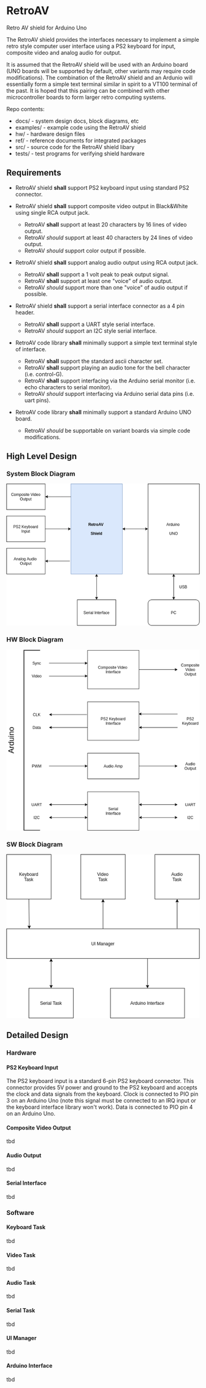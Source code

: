 # RetroAV
Retro AV shield for Arduino Uno 

The RetroAV shield provides the interfaces necessary to implement a simple retro style computer user interface using a PS2 keyboard for input, composite video and analog audio for output.  

It is assumed that the RetroAV shield will be used with an Arduino board (UNO boards will be supported by default, other variants may require code modifications).  The combination of the RetroAV shield and an Ardunio will essentially form a simple text terminal similar in spirit to a VT100 terminal of the past.  It is hoped that this pairing can be combined with other microcontroller boards to form larger retro computing systems.


Repo contents:

* docs/          - system design docs, block diagrams, etc
* examples/      - example code using the RetroAV shield
* hw/            - hardware design files
* ref/           - reference documents for integrated packages
* src/           - source code for the RetroAV shield libary
* tests/         - test programs for verifying shield hardware


## Requirements

* RetroAV shield **shall** support PS2 keyboard input using standard PS2 connector.

* RetroAV shield **shall** support composite video output in Black&White using single RCA output jack.  
  * RetroAV **shall** support at least 20 characters by 16 lines of video output. 
  * RetroAV *should* support at least 40 characters by 24 lines of video output.
  * RetroAV *should* support color output if possible.

* RetroAV shield **shall** support analog audio output using RCA output jack.
  * RetroAV **shall** support a 1 volt peak to peak output signal.
  * RetroAV **shall** support at least one "voice" of audio output.
  * RetroAV *should* support more than one "voice" of audio output if possible.

* RetroAV shield **shall** support a serial interface connector as a 4 pin header.
  * RetroAV **shall** support a UART style serial interface.
  * RetroAV *should* support an I2C style serial interface.

* RetroAV code library **shall** minimally support a simple text terminal style of interface.
  * RetroAV **shall** support the standard ascii character set.
  * RetroAV **shall** support playing an audio tone for the bell character (i.e. control-G).
  * RetroAV **shall** support interfacing via the Arduino serial monitor (i.e. echo characters to serial monitor).
  * RetroAV *should* support interfacing via Arduino serial data pins (i.e. uart pins).

* RetroAV code library **shall** minimally support a standard Arduino UNO board.
  * RetroAV *should* be supportable on variant boards via simple code modifications.


## High Level Design

### System Block Diagram

![system](https://github.com/dervish77/RetroAV/blob/master/docs/RetroAV-System-Block-Diagram.png?raw=true)

### HW Block Diagram

![HW](https://github.com/dervish77/RetroAV/blob/master/docs/RetroAV-HW-Block-Diagram.png?raw=true)

### SW Block Diagram

![SW](https://github.com/dervish77/RetroAV/blob/master/docs/RetroAV-SW-Block-Diagram.png?raw=true)


## Detailed Design

### Hardware

#### PS2 Keyboard Input

The PS2 keyboard input is a standard 6-pin PS2 keyboard connector.  This connector provides 5V power and ground to the PS2 keyboard and accepts the clock and data signals from the keyboard.  Clock is connected to PIO pin 3 on an Arduino Uno (note this signal must be connected to an IRQ input or the keyboard interface library won't work).  Data is connected to PIO pin 4 on an Arduino Uno.  

#### Composite Video Output

tbd

#### Audio Output

tbd

#### Serial Interface

tbd

### Software

#### Keyboard Task

tbd

#### Video Task

tbd

#### Audio Task

tbd

#### Serial Task

tbd

#### UI Manager

tbd

#### Arduino Interface

tbd

